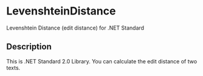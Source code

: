 # LevenshteinDistance
Levenshtein Distance (edit distance) for .NET Standard

## Description
This is .NET Standard 2.0 Library.
You can calculate the edit distance of two texts.
